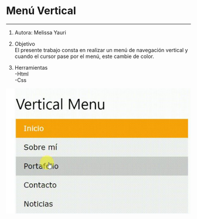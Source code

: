 # Menú Vertical
---

1. Autora: Melissa Yauri

2. Objetivo  
El presente trabajo consta en realizar un menú de navegación vertical y cuando el cursor pase por el menú, este cambie de color.

3. Herramientas   
 -Html   
 -Css



 ![imagen a replicar](assets/img/imagen1.jpg)
